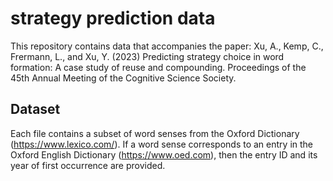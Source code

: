 strategy prediction data
======

This repository contains data that accompanies the
paper: Xu, A., Kemp, C., Frermann, L., and Xu, Y. (2023) Predicting strategy choice in word formation: A case study of reuse and compounding. Proceedings of the 45th Annual Meeting of the Cognitive Science Society.

## Dataset
Each file contains a subset of word senses from the Oxford Dictionary (https://www.lexico.com/). If a word sense corresponds to an entry in the Oxford English Dictionary (https://www.oed.com), then the entry ID and its year of first occurrence are provided.
